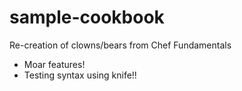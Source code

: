 # sample-cookbook

Re-creation of clowns/bears from Chef Fundamentals
- Moar features!
- Testing syntax using knife!!
